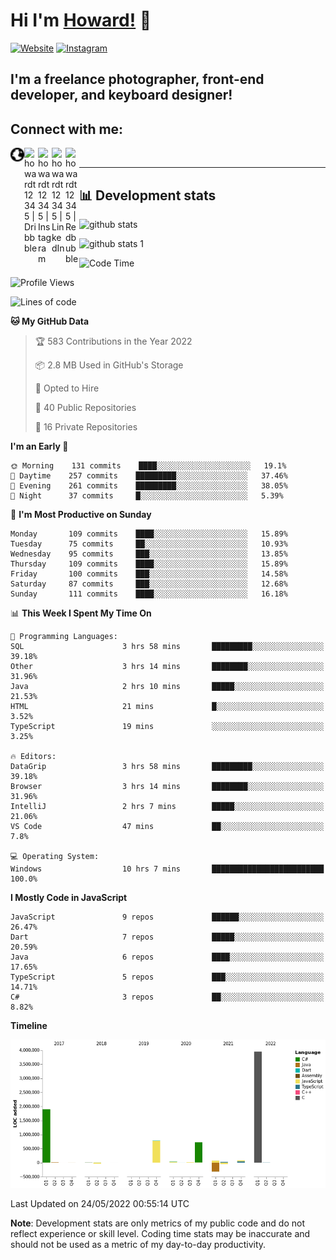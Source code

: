 # Hi I'm [Howard!][website] 👋

[![Website](https://img.shields.io/website?label=howardt12345.com&style=for-the-badge&url=https%3A%2F%2Fhowardt12345.com)](https://howardt12345.com)
[![Instagram](https://img.shields.io/badge/instagram-%23E4405F.svg?&style=for-the-badge&logo=instagram&logoColor=white)](https://instagram.com/howardt12345)

I'm a freelance photographer, front-end developer, and keyboard designer!
---

## Connect with me:

[<img align="left" alt="howardt12345.com" width="22px" src="https://raw.githubusercontent.com/iconic/open-iconic/master/svg/globe.svg" />][website]
[<img align="left" alt="howardt12345 | Dribbble" width="22px" src="https://cdn.jsdelivr.net/npm/simple-icons@v3/icons/dribbble.svg" />][dribbble]
[<img align="left" alt="howardt12345 | Instagram" width="22px" src="https://cdn.jsdelivr.net/npm/simple-icons@v3/icons/instagram.svg" />][instagram]
[<img align="left" alt="howardt12345 | LinkedIn" width="22px" src="https://cdn.jsdelivr.net/npm/simple-icons@v3/icons/linkedin.svg" />][linkedin]
[<img align="left" alt="howardt12345 | Redbubble" width="22px" src="https://cdn.jsdelivr.net/npm/simple-icons@v3/icons/redbubble.svg" />][redbubble]

<br />

---

## 📊 Development stats

![github stats](https://github-readme-stats.vercel.app/api?username=howardt12345&show_icons=true&hide_border=true&theme=dark&hide=contribs,issues)

![github stats 1](https://github-readme-stats.vercel.app/api/top-langs?username=howardt12345&langs_count=8&show_icons=true&hide_border=true&theme=dark&layout=compact)

<!--START_SECTION:waka-->
![Code Time](http://img.shields.io/badge/Code%20Time-0%20secs-blue)

![Profile Views](http://img.shields.io/badge/Profile%20Views-1-blue)

![Lines of code](https://img.shields.io/badge/From%20Hello%20World%20I%27ve%20Written-7%20Million%20lines%20of%20code-blue)

**🐱 My GitHub Data** 

> 🏆 583 Contributions in the Year 2022
 > 
> 📦 2.8 MB Used in GitHub's Storage 
 > 
> 💼 Opted to Hire
 > 
> 📜 40 Public Repositories 
 > 
> 🔑 16 Private Repositories  
 > 
**I'm an Early 🐤** 

```text
🌞 Morning    131 commits    ████░░░░░░░░░░░░░░░░░░░░░   19.1% 
🌆 Daytime    257 commits    █████████░░░░░░░░░░░░░░░░   37.46% 
🌃 Evening    261 commits    █████████░░░░░░░░░░░░░░░░   38.05% 
🌙 Night      37 commits     █░░░░░░░░░░░░░░░░░░░░░░░░   5.39%

```
📅 **I'm Most Productive on Sunday** 

```text
Monday       109 commits    ████░░░░░░░░░░░░░░░░░░░░░   15.89% 
Tuesday      75 commits     ██░░░░░░░░░░░░░░░░░░░░░░░   10.93% 
Wednesday    95 commits     ███░░░░░░░░░░░░░░░░░░░░░░   13.85% 
Thursday     109 commits    ████░░░░░░░░░░░░░░░░░░░░░   15.89% 
Friday       100 commits    ███░░░░░░░░░░░░░░░░░░░░░░   14.58% 
Saturday     87 commits     ███░░░░░░░░░░░░░░░░░░░░░░   12.68% 
Sunday       111 commits    ████░░░░░░░░░░░░░░░░░░░░░   16.18%

```


📊 **This Week I Spent My Time On** 

```text
💬 Programming Languages: 
SQL                      3 hrs 58 mins       █████████░░░░░░░░░░░░░░░░   39.18% 
Other                    3 hrs 14 mins       ████████░░░░░░░░░░░░░░░░░   31.96% 
Java                     2 hrs 10 mins       █████░░░░░░░░░░░░░░░░░░░░   21.53% 
HTML                     21 mins             █░░░░░░░░░░░░░░░░░░░░░░░░   3.52% 
TypeScript               19 mins             ░░░░░░░░░░░░░░░░░░░░░░░░░   3.25%

🔥 Editors: 
DataGrip                 3 hrs 58 mins       █████████░░░░░░░░░░░░░░░░   39.18% 
Browser                  3 hrs 14 mins       ████████░░░░░░░░░░░░░░░░░   31.96% 
IntelliJ                 2 hrs 7 mins        █████░░░░░░░░░░░░░░░░░░░░   21.06% 
VS Code                  47 mins             ██░░░░░░░░░░░░░░░░░░░░░░░   7.8%

💻 Operating System: 
Windows                  10 hrs 7 mins       █████████████████████████   100.0%

```

**I Mostly Code in JavaScript** 

```text
JavaScript               9 repos             ██████░░░░░░░░░░░░░░░░░░░   26.47% 
Dart                     7 repos             █████░░░░░░░░░░░░░░░░░░░░   20.59% 
Java                     6 repos             ████░░░░░░░░░░░░░░░░░░░░░   17.65% 
TypeScript               5 repos             ███░░░░░░░░░░░░░░░░░░░░░░   14.71% 
C#                       3 repos             ██░░░░░░░░░░░░░░░░░░░░░░░   8.82%

```


**Timeline**

![Chart not found](https://raw.githubusercontent.com/howardt12345/howardt12345/master/charts/bar_graph.png) 


 Last Updated on 24/05/2022 00:55:14 UTC
<!--END_SECTION:waka-->

**Note**: Development stats are only metrics of my public code and do not reflect experience or skill level. Coding time stats may be inaccurate and should not be used as a metric of my day-to-day productivity.

[website]: https://howardt12345.com
[dribbble]: https://dribbble.com/howardt12345
[instagram]: https://instagram.com/howardt12345
[linkedin]: https://linkedin.com/in/howardt12345
[redbubble]: https://www.redbubble.com/people/howardt12345/
